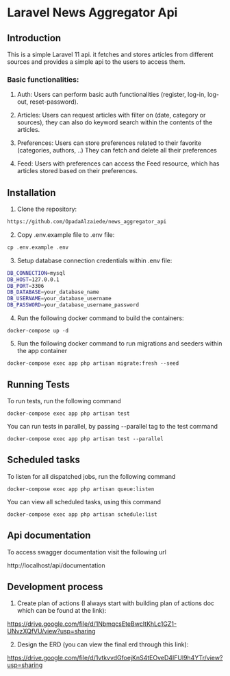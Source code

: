 # Laravel News Aggregator Api

## Introduction
This is a simple Laravel 11 api. it fetches and stores articles from different sources and provides a simple api to the users to access them.

### Basic functionalities:
1. Auth:
Users can perform basic auth functionalities (register, log-in, log-out, reset-password).

2. Articles:
Users can request articles with filter on (date, category or sources), they can also do keyword search within the contents of the articles.

3. Preferences:
Users can store preferences related to their favorite (categories, authors, ..)
They can fetch and delete all their preferences

4. Feed:
Users with preferences can access the Feed resource, which has articles stored based on their preferences.
## Installation

1. Clone the repository:
```sh
https://github.com/OpadaAlzaiede/news_aggregator_api
```

2. Copy .env.example file to .env file:
```php
cp .env.example .env
```

3. Setup database connection credentials within .env file:
```sh
DB_CONNECTION=mysql
DB_HOST=127.0.0.1
DB_PORT=3306
DB_DATABASE=your_database_name
DB_USERNAME=your_database_username
DB_PASSWORD=your_database_username_password
```

4. Run the following docker command to build the containers:
```docker
docker-compose up -d
```

5. Run the following docker command to run migrations and seeders within the app container

```docker
docker-compose exec app php artisan migrate:fresh --seed
```


## Running Tests

To run tests, run the following command

```docker
docker-compose exec app php artisan test
```

You can run tests in parallel, by passing --parallel tag to the test command

```docker
docker-compose exec app php artisan test --parallel
```

## Scheduled tasks

To listen for all dispatched jobs, run the following command

```artisan
docker-compose exec app php artisan queue:listen
```

You can view all scheduled tasks, using this command
```artisan
docker-compose exec app php artisan schedule:list
```
## Api documentation

To access swagger documentation visit the following url

http://localhost/api/documentation


## Development process

1. Create plan of actions (I always start with building plan of actions doc which can be found at the link):

https://drive.google.com/file/d/1NbmqcsEteBwcItKhLc1GZ1-UNvzXQfVU/view?usp=sharing

2. Design the ERD (you can view the final erd through this link):

https://drive.google.com/file/d/1vtkvvdGfoejKnS4tEOveD4IFUl9h4YTr/view?usp=sharing
